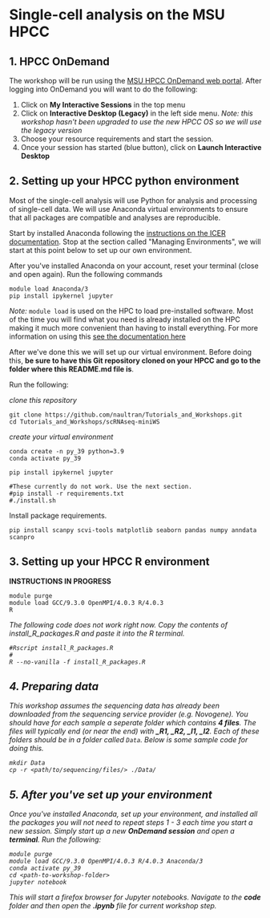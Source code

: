 # <b>Single-cell analysis on the MSU HPCC</b>

## <b>1. HPCC OnDemand</b>
The workshop will be run using the [MSU HPCC OnDemand web portal](ondemand.hpcc.msu.edu). After logging into OnDemand you will want to do the following:

1. Click on <b>My  Interactive Sessions</b> in the top menu<br>
2. Click on <b>Interactive Desktop (Legacy)</b> in the left side menu. <i>Note: this workshop hasn't been upgraded to use the new HPCC OS so we will use the legacy version</i><br>
3. Choose your resource requirements and start the session.<br>
4. Once your session has started (blue button), click on <b>Launch Interactive Desktop</b>

## <b>2. Setting up your HPCC python environment</b>
Most of the single-cell analysis will use Python for analysis and processing of single-cell data. We will use Anaconda virtual environments to ensure that all packages are compatible and analyses are reproducible.

Start by installed Anaconda following the [instructions on the ICER documentation](https://docs.icer.msu.edu/Using_conda/). Stop at the section called "Managing Environments", we will start at this point below to set up our own environment.

After you've installed Anaconda on your account, reset your terminal (close and open again). Run the following commands

```{bash}
module load Anaconda/3
pip install ipykernel jupyter
```

<i>Note:</i> `module load` is used on the HPC to load pre-installed software. Most of the time you will find what you need is already installed on the HPC making it much more convenient than having to install everything. For more information on using this [see the documentation here](https://docs.icer.msu.edu/Intro_to_modules/)

After we've done this we will set up our virtual environment. Before doing this, <b>be sure to have this Git repository cloned on your HPCC and go to the folder where this README.md file is</b>.

Run the following:

<i>clone this repository</i>
```{bash}
git clone https://github.com/naultran/Tutorials_and_Workshops.git
cd Tutorials_and_Workshops/scRNAseq-miniWS
```

<i>create your virtual environment</i>
```{bash}
conda create -n py_39 python=3.9
conda activate py_39
```

```{bash}
pip install ipykernel jupyter

#These currently do not work. Use the next section.
#pip install -r requirements.txt
#./install.sh
```

Install package requirements.
```
pip install scanpy scvi-tools matplotlib seaborn pandas numpy anndata scanpro
```

## <b>3. Setting up your HPCC R environment</b>

<b>INSTRUCTIONS IN PROGRESS</b>
```
module purge
module load GCC/9.3.0 OpenMPI/4.0.3 R/4.0.3 
R
```

<i> The following code does not work right now. Copy the contents of install_R_packages.R and paste it into the R terminal.
```{bash}
#Rscript install_R_packages.R
#
R --no-vanilla -f install_R_packages.R
```

## <b>4. Preparing data</b>

This workshop assumes the sequencing data has already been downloaded from the sequencing service provider (e.g. Novogene). You should have for each sample a seperate folder which contains <b>4 files</b>. The files will typically end (or near the end) with <b>_R1, _R2, _I1, _I2</b>. Each of these folders should be in a folder called `Data`. Below is some sample code for doing this.

```{bash}
mkdir Data
cp -r <path/to/sequencing/files/> ./Data/
```

## <b>5. After you've set up your environment</b>

Once you've installed Anaconda, set up your environment, and installed all the packages you will not need to repeat steps 1 - 3 each time you start a new session. Simply start up a new <b>OnDemand session</b> and open a <b>terminal</b>. Run the following:

```
module purge
module load GCC/9.3.0 OpenMPI/4.0.3 R/4.0.3 Anaconda/3
conda activate py_39
cd <path-to-workshop-folder>
jupyter notebook
```
This will start a firefox browser for Jupyter notebooks. Navigate to the <b>code</b> folder and then open the <b>.ipynb</b> file for current workshop step.